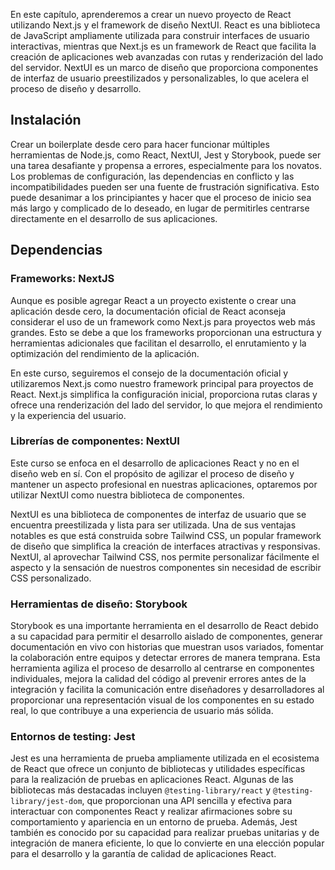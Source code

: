 En este capítulo, aprenderemos a crear un nuevo proyecto de React utilizando Next.js y el framework de diseño NextUI. React es una biblioteca de JavaScript ampliamente utilizada para construir interfaces de usuario interactivas, mientras que Next.js es un framework de React que facilita la creación de aplicaciones web avanzadas con rutas y renderización del lado del servidor. NextUI es un marco de diseño que proporciona componentes de interfaz de usuario preestilizados y personalizables, lo que acelera el proceso de diseño y desarrollo.

## Instalación

Crear un boilerplate desde cero para hacer funcionar múltiples herramientas de Node.js, como React, NextUI, Jest y Storybook, puede ser una tarea desafiante y propensa a errores, especialmente para los novatos. Los problemas de configuración, las dependencias en conflicto y las incompatibilidades pueden ser una fuente de frustración significativa. Esto puede desanimar a los principiantes y hacer que el proceso de inicio sea más largo y complicado de lo deseado, en lugar de permitirles centrarse directamente en el desarrollo de sus aplicaciones.

## Dependencias

### Frameworks: NextJS

Aunque es posible agregar React a un proyecto existente o crear una aplicación desde cero, la documentación oficial de React aconseja considerar el uso de un framework como Next.js para proyectos web más grandes. Esto se debe a que los frameworks proporcionan una estructura y herramientas adicionales que facilitan el desarrollo, el enrutamiento y la optimización del rendimiento de la aplicación.

En este curso, seguiremos el consejo de la documentación oficial y utilizaremos Next.js como nuestro framework principal para proyectos de React. Next.js simplifica la configuración inicial, proporciona rutas claras y ofrece una renderización del lado del servidor, lo que mejora el rendimiento y la experiencia del usuario.

### Librerías de componentes: NextUI

Este curso se enfoca en el desarrollo de aplicaciones React y no en el diseño web en sí. Con el propósito de agilizar el proceso de diseño y mantener un aspecto profesional en nuestras aplicaciones, optaremos por utilizar NextUI como nuestra biblioteca de componentes.

NextUI es una biblioteca de componentes de interfaz de usuario que se encuentra preestilizada y lista para ser utilizada. Una de sus ventajas notables es que está construida sobre Tailwind CSS, un popular framework de diseño que simplifica la creación de interfaces atractivas y responsivas. NextUI, al aprovechar Tailwind CSS, nos permite personalizar fácilmente el aspecto y la sensación de nuestros componentes sin necesidad de escribir CSS personalizado.

### Herramientas de diseño: Storybook

Storybook es una importante herramienta en el desarrollo de React debido a su capacidad para permitir el desarrollo aislado de componentes, generar documentación en vivo con historias que muestran usos variados, fomentar la colaboración entre equipos y detectar errores de manera temprana. Esta herramienta agiliza el proceso de desarrollo al centrarse en componentes individuales, mejora la calidad del código al prevenir errores antes de la integración y facilita la comunicación entre diseñadores y desarrolladores al proporcionar una representación visual de los componentes en su estado real, lo que contribuye a una experiencia de usuario más sólida.

### Entornos de testing: Jest

Jest es una herramienta de prueba ampliamente utilizada en el ecosistema de React que ofrece un conjunto de bibliotecas y utilidades específicas para la realización de pruebas en aplicaciones React. Algunas de las bibliotecas más destacadas incluyen `@testing-library/react` y `@testing-library/jest-dom`, que proporcionan una API sencilla y efectiva para interactuar con componentes React y realizar afirmaciones sobre su comportamiento y apariencia en un entorno de prueba. Además, Jest también es conocido por su capacidad para realizar pruebas unitarias y de integración de manera eficiente, lo que lo convierte en una elección popular para el desarrollo y la garantía de calidad de aplicaciones React.

